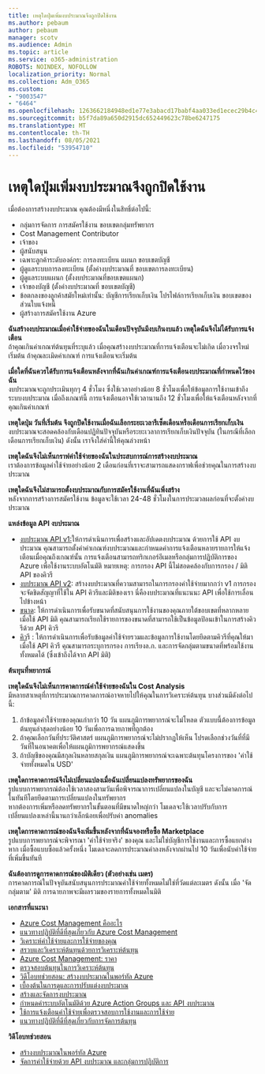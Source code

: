 ```yaml
---
title: เหตุใดปุ่มเพิ่มงบประมาณจึงถูกปิดใช้งาน
ms.author: pebaum
author: pebaum
manager: scotv
ms.audience: Admin
ms.topic: article
ms.service: o365-administration
ROBOTS: NOINDEX, NOFOLLOW
localization_priority: Normal
ms.collection: Adm_O365
ms.custom:
- "9003547"
- "6464"
ms.openlocfilehash: 1263662184948ed1e77e3abacd17babf4aa033ed1ecec29b4c4afc26d6da56f0
ms.sourcegitcommit: b5f7da89a650d2915dc652449623c78be6247175
ms.translationtype: MT
ms.contentlocale: th-TH
ms.lasthandoff: 08/05/2021
ms.locfileid: "53954710"
---
```

# <a name="why-is-the-add-budget-button-disabled-for-me"></a>เหตุใดปุ่มเพิ่มงบประมาณจึงถูกปิดใช้งาน

เมื่อต้องการสร้างงบประมาณ คุณต้องมีหนึ่งในสิทธิ์ต่อไปนี้:

- กลุ่มการจัดการ การสมัครใช้งาน ขอบเขตกลุ่มทรัพยากร
- Cost Management Contributor
- เจ้าของ
- ผู้สนับสนุน
- เฉพาะลูกค้าระดับองค์กร: การลงทะเบียน แผนก ขอบเขตบัญชี
- ผู้ดูแลระบบการลงทะเบียน (ตั้งค่างบประมาณที่ ขอบเขตการลงทะเบียน)
- ผู้ดูแลระบบแผนก (ตั้งงบประมาณที่ขอบเขตแผนก)
- เจ้าของบัญชี (ตั้งค่างบประมาณที่ ขอบเขตบัญชี)
- ข้อตกลงของลูกค้าสมัยใหม่เท่านั้น: บัญชีการเรียกเก็บเงิน โปรไฟล์การเรียกเก็บเงิน ขอบเขตของส่วนใบแจ้งหนี้
- ผู้สร้างการสมัครใช้งาน Azure

**ฉันสร้างงบประมาณเมื่อค่าใช้จ่ายของฉันในเดือนปัจจุบันมีงบเกินงบแล้ว เหตุใดฉันจึงไม่ได้รับการแจ้งเตือน**  
ถ้าคุณเกินค่าเกณฑ์ต้นทุนที่ระบุแล้ว เมื่อคุณสร้างงบประมาณที่การแจ้งเตือนจะไม่เกิด เมื่อวงจรใหม่เริ่มต้น ถ้าคุณละเมิดค่าเกณฑ์ การแจ้งเตือนจะเริ่มต้น

**เมื่อใดที่ฉันควรได้รับการแจ้งเตือนหลังจากที่ฉันเกินค่าเกณฑ์การแจ้งเตือนงบประมาณที่กําหนดไว้ของฉัน**  
งบประมาณจะถูกประเมินทุกๆ 4 ชั่วโมง ซึ่งใช้เวลาอย่างน้อย 8 ชั่วโมงเพื่อให้ข้อมูลการใช้งานเข้าถึงระบบงบประมาณ เมื่อถึงเกณฑ์นี้ การแจ้งเตือนอาจใช้เวลานานถึง 12 ชั่วโมงเพื่อให้แจ้งเตือนหลังจากที่คุณเกินค่าเกณฑ์

**เหตุใดปุ่ม วันที่เริ่มต้น จึงถูกปิดใช้งานเมื่อฉันเลือกระยะเวลารีเซ็ตเดือนหรือเดือนการเรียกเก็บเงิน**  
งบประมาณจะสอดคล้องกับเดือนปฏิทินปัจจุบันหรือระยะเวลาการเรียกเก็บเงินปัจจุบัน (ในกรณีที่เลือก เดือนการเรียกเก็บเงิน) ดังนั้น เราจึงใส่ค่านี้ให้คุณล่วงหน้า

**เหตุใดฉันจึงไม่เห็นกราฟค่าใช้จ่ายของฉันในประสบการณ์การสร้างงบประมาณ**  
เราต้องการข้อมูลค่าใช้จ่ายอย่างน้อย 2 เดือนก่อนที่เราจะสามารถแสดงกราฟเพื่อช่วยคุณในการสร้างงบประมาณ

**เหตุใดฉันจึงไม่สามารถตั้งงบประมาณกับการสมัครใช้งานที่ฉันเพิ่งสร้าง**  
หลังจากการสร้างการสมัครใช้งาน ข้อมูลจะใช้เวลา 24-48 ชั่วโมงในการประมวลผลก่อนที่จะตั้งค่างบประมาณ

**แหล่งข้อมูล API งบประมาณ**

- [งบประมาณ API v1:](https://docs.microsoft.com/rest/api/consumption/budgets?WT.mc_id=Portal-Microsoft_Azure_Support)ให้การดําเนินการเพื่อสร้างและอัปเดตงบประมาณ ด้วยการใช้ API งบประมาณ คุณสามารถตั้งค่าค่าเกณฑ์งบประมาณและกําหนดค่าการแจ้งเตือนหลายรายการให้แจ้งเตือนเมื่อคุณถึงเกณฑ์นั้น การแจ้งเตือนสามารถทริกเกอร์อีเมลหรือกลุ่มการปฏิบัติการของ Azure เพื่อใช้งานระบบอัตโนมัติ หมายเหตุ: การกรอง API นี้ไม่สอดคล้องกับการกรอง / มิติ API ของคิวรี
- [งบประมาณ API v2](https://github.com/Azure/azure-rest-api-specs/blob/master/specification/cost-management/resource-manager/Microsoft.CostManagement/preview/2019-04-01-preview/examples/CreateOrUpdateBudget.json): สร้างงบประมาณที่ความสามารถในการกรองค่าใช้จ่ายมากกว่า v1 การกรองจะจัดชิดสัญญาที่ใช้ใน API คิวรีและมิติของเรา นี่คืองบประมาณที่แนะนนะ API เพื่อใช้การเลื่อนไปข้างหน้า
- [ขนาด](https://docs.microsoft.com/rest/api/cost-management/dimensions?WT.mc_id=Portal-Microsoft_Azure_Support): ให้การดําเนินการเพื่อรับขนาดที่สนับสนุนการใช้งานของคุณภายใต้ขอบเขตที่หลากหลาย เมื่อใช้ API มิติ คุณสามารถเรียกใช้รายการของขนาดที่สามารถใช้เป็นข้อมูลป้อนเข้าในการสร้างคิวรีด้วย API คิวรี
- [คิว](https://docs.microsoft.com/rest/api/cost-management/query?WT.mc_id=Portal-Microsoft_Azure_Support)รี : ให้การดําเนินการเพื่อรับข้อมูลค่าใช้จ่ายรวมและข้อมูลการใช้งานโดยยึดตามคิวรีที่คุณให้มา เมื่อใช้ API คิวรี คุณสามารถระบุการกรอง การเรียงล.ก. และการจัดกลุ่มตามขนาดที่พร้อมใช้งานทั้งหมดได้ (ซึ่งเข้าถึงได้จาก API มิติ)

**ต้นทุนที่พยากรณ์**

**เหตุใดฉันจึงไม่เห็นการคาดการณ์ค่าใช้จ่ายของฉันใน Cost Analysis**  
มีหลายสาเหตุที่การประมาณการคาดการณ์อาจหายไปให้คุณในการวิเคราะห์ต้นทุน บางส่วนมีดังต่อไปนี้:

1. ถ้าข้อมูลค่าใช้จ่ายของคุณเก่ากว่า 10 วัน แผนภูมิการพยากรณ์จะไม่โหลด ตัวแบบนี้ต้องการข้อมูลต้นทุนล่าสุดอย่างน้อย 10 วันเพื่อการฉายภาพที่ถูกต้อง
2. ถ้าคุณเลือกวันที่ประวัติศาสตร์ แผนภูมิการพยากรณ์จะไม่ปรากฏให้เห็น โปรดเลือกช่วงวันที่ที่มีวันที่ในอนาคตเพื่อให้แผนภูมิการพยากรณ์แสดงขึ้น
3. ถ้าบัญชีของคุณมีสกุลเงินหลายสกุลเงิน แผนภูมิการพยากรณ์จะเฉพาะต้นทุนโครงการของ 'ค่าใช้จ่ายทั้งหมดใน USD'

**เหตุใดการคาดการณ์จึงไม่เปลี่ยนแปลงเมื่อฉันเปลี่ยนแปลงทรัพยากรของฉัน**  
รูปแบบการพยากรณ์ต้องใช้เวลาสองสามวันเพื่อพิจารณาการเปลี่ยนแปลงในบัญชี และจะไม่คาดการณ์ในทันทีโดยยึดตามการเปลี่ยนแปลงในทรัพยากร  
หากต้องการเพิ่มหรือลดทรัพยากรในขั้นตอนที่มีขนาดใหญ่กว่า โมเดลจะใช้เวลาปรับกับการเปลี่ยนแปลงเหล่านี้นานกว่าเล็กน้อยเพื่อปรับค่า anomalies

**เหตุใดการคาดการณ์ของฉันจึงเพิ่มขึ้นหลังจากที่ฉันจองหรือซื้อ Marketplace**  
รูปแบบการพยากรณ์จะพิจารณา 'ค่าใช้จ่ายจริง' ของคุณ และไม่ใช่บัญชีการใช้งานและการซื้อแยกต่างหาก เมื่อซื้อแบบซื้อแล้วครั้งหนึ่ง โมเดลจะลดการประมาณค่าลงหลังจากผ่านไป 10 วันเพื่อนับค่าใช้จ่ายที่เพิ่มขึ้นทันที

**ฉันต้องการดูการคาดการณ์ของมิติเดียว (ตัวอย่างเช่น เมตร)**  
การคาดการณ์ในปัจจุบันสนับสนุนการประมาณค่าใช้จ่ายทั้งหมดไม่ใช่ที่วัดแต่ละเมตร ดังนั้น เมื่อ 'จัดกลุ่มตาม' มิติ การฉายภาพจะมีผลรวมของรายการทั้งหมดในมิติ

**เอกสารที่แนะนา**

- [Azure Cost Management คืออะไร](https://docs.microsoft.com/azure/cost-management/overview-cost-mgt?WT.mc_id=Portal-Microsoft_Azure_Support)
- [แนวทางปฏิบัติที่ดีที่สุดเกี่ยวกับ Azure Cost Management](https://docs.microsoft.com/azure/cost-management/cost-mgt-best-practices?WT.mc_id=Portal-Microsoft_Azure_Support)
- [วิเคราะห์ค่าใช้จ่ายและการใช้จ่ายของคุณ](https://docs.microsoft.com/azure/cost-management/quick-acm-cost-analysis?WT.mc_id=Portal-Microsoft_Azure_Support)
- [สรวบและวิเคราะห์ต้นทุนด้วยการวิเคราะห์ต้นทุน](https://docs.microsoft.com/azure/cost-management/quick-acm-cost-analysis?WT.mc_id=Portal-Microsoft_Azure_Support)
- [Azure Cost Management: ราคา](https://azure.microsoft.com/services/cost-management/#pricing)
- [ตรวจสอบต้นทุนในการวิเคราะห์ต้นทุน](https://docs.microsoft.com/azure/cost-management-billing/costs/quick-acm-cost-analysis?WT.mc_id=Portal-Microsoft_Azure_Support#review-costs-in-cost-analysis)
- [วิดีโอบทช่วยสอน: สร้างงบประมาณในพอร์ทัล Azure](https://www.youtube.com/watch?v=ExIVG_Gr45A&t=4s)
- [เบื้องต้นในการดูและการปรับแต่งงบประมาณ](https://docs.microsoft.com/azure/cost-management-billing/costs/tutorial-acm-create-budgets?WT.mc_id=Portal-Microsoft_Azure_Support#prerequisites)
- [สร้างและจัดการงบประมาณ](https://docs.microsoft.com/azure/cost-management-billing/costs/tutorial-acm-create-budgets?WT.mc_id=Portal-Microsoft_Azure_Support#create-a-budget-in-the-azure-portal)
- [กําหนดค่าระบบอัตโนมัติด้วย Azure Action Groups และ API งบประมาณ](https://docs.microsoft.com/azure/cost-management/tutorial-acm-create-budgets?WT.mc_id=Portal-Microsoft_Azure_Support#trigger-an-action-group)
- [ใช้การแจ้งเตือนค่าใช้จ่ายเพื่อตรวจสอบการใช้งานและการใช้จ่าย](https://docs.microsoft.com/azure/cost-management/cost-mgt-alerts-monitor-usage-spending?WT.mc_id=Portal-Microsoft_Azure_Support)
- [แนวทางปฏิบัติที่ดีที่สุดเกี่ยวกับการจัดการต้นทุน](https://docs.microsoft.com/azure/cost-management/cost-mgt-best-practices?WT.mc_id=Portal-Microsoft_Azure_Support)  

**วิดีโอบทช่วยสอน**

- [สร้างงบประมาณในพอร์ทัล Azure](https://go.microsoft.com/fwlink/?linkid=2146761)
- [จัดการค่าใช้จ่ายด้วย API งบประมาณ และกลุ่มการปฏิบัติการ](https://go.microsoft.com/fwlink/?linkid=2147038)